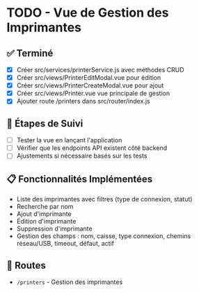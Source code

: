 # TODO - Vue de Gestion des Imprimantes

## ✅ Terminé

- [x] Créer src/services/printerService.js avec méthodes CRUD
- [x] Créer src/views/PrinterEditModal.vue pour édition
- [x] Créer src/views/PrinterCreateModal.vue pour ajout
- [x] Créer src/views/Printer.vue vue principale de gestion
- [x] Ajouter route /printers dans src/router/index.js

## 🔄 Étapes de Suivi

- [ ] Tester la vue en lançant l'application
- [ ] Vérifier que les endpoints API existent côté backend
- [ ] Ajustements si nécessaire basés sur les tests

## 📋 Fonctionnalités Implémentées

- Liste des imprimantes avec filtres (type de connexion, statut)
- Recherche par nom
- Ajout d'imprimante
- Édition d'imprimante
- Suppression d'imprimante
- Gestion des champs : nom, caisse, type connexion, chemins réseau/USB, timeout, défaut, actif

## 🔗 Routes

- `/printers` - Gestion des imprimantes
